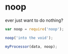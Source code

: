 noop
====

ever just want to do nothing?

```js
var noop = require('noop');

noop('into the void');

myProcessor(data, noop);
```
